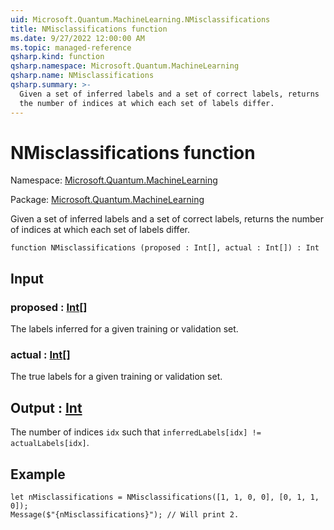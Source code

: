 ```yaml
---
uid: Microsoft.Quantum.MachineLearning.NMisclassifications
title: NMisclassifications function
ms.date: 9/27/2022 12:00:00 AM
ms.topic: managed-reference
qsharp.kind: function
qsharp.namespace: Microsoft.Quantum.MachineLearning
qsharp.name: NMisclassifications
qsharp.summary: >-
  Given a set of inferred labels and a set of correct labels, returns
  the number of indices at which each set of labels differ.
---
```


# NMisclassifications function

Namespace: [Microsoft.Quantum.MachineLearning](xref:Microsoft.Quantum.MachineLearning)

Package: [Microsoft.Quantum.MachineLearning](https://nuget.org/packages/Microsoft.Quantum.MachineLearning)


Given a set of inferred labels and a set of correct labels, returnsthe number of indices at which each set of labels differ.

```qsharp
function NMisclassifications (proposed : Int[], actual : Int[]) : Int
```


## Input

### proposed : [Int](xref:microsoft.quantum.qsharp.valueliterals#int-literals)[]

The labels inferred for a given training or validation set.


### actual : [Int](xref:microsoft.quantum.qsharp.valueliterals#int-literals)[]

The true labels for a given training or validation set.



## Output : [Int](xref:microsoft.quantum.qsharp.valueliterals#int-literals)

The number of indices `idx` such that`inferredLabels[idx] != actualLabels[idx]`.

## Example

```qsharplet nMisclassifications = NMisclassifications([1, 1, 0, 0], [0, 1, 1, 0]);Message($"{nMisclassifications}"); // Will print 2.```